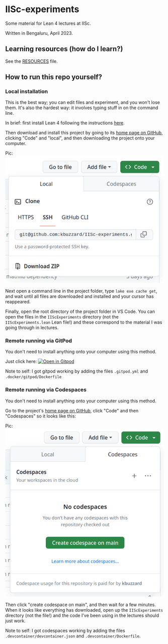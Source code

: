 # IISc-experiments

Some material for Lean 4 lectures at IISc.

Written in Bengaluru, April 2023.

## Learning resources (how do I learn?)

See the [RESOURCES](RESOURCES.md) file.

## How to run this repo yourself?

### Local installation

This is the best way; you can edit files and experiment, and you won't lose them.
It's also the hardest way: it involves typing stuff in on the command line. 

In brief: first install Lean 4 following the instructions [here](https://leanprover.github.io/lean4/doc/quickstart.html).

Then download and install this project by going to its [home page on GitHub](https://github.com/kbuzzard/IISc-experiments),
clicking "Code" and "local", and then downloading the project onto your computer.

Pic: ![local installation](png/codelocal.png?raw=true "local installation")

Next open a command line in the project folder, type `lake exe cache get`, and wait until all files are downloaded and installed and your cursor has reappeared.

Finally, open the root directory of the project folder in VS Code. You can open the files in the `IIScExperiments` directory (not the `IIScExperiments.lean` Lean file!) and these correspond to the material I was going through in lectures.

### Remote running via GitPod

You don't need to install anything onto your computer using this method.

Just click here: [![Open in Gitpod](https://gitpod.io/button/open-in-gitpod.svg)](https://gitpod.io/#https://github.com/kbuzzard/IISc-experiments)

Note to self: I got gitpod working by adding the files `.gitpod.yml` and `.docker/gitpod/Dockerfile`

### Remote running via Codespaces

You don't need to install anything onto your computer using this method.

Go to the project's [home page on GitHub](https://github.com/kbuzzard/IISc-experiments),
click "Code" and then "Codespaces" so it looks like this:

Pic: ![codespaces installation](png/codespaces.png?raw=true "codespaces installation")

Then click "create codespace on main", and then wait for a few minutes. When it looks like everything has downloaded, open up the `IIScExperiments` directory (not the file!) and the code I've been using in the lectures should just work.

Note to self: I got codespaces working by adding the files `.devcontainer/devcontainer.json` and `.devcontainer/Dockerfile`.
